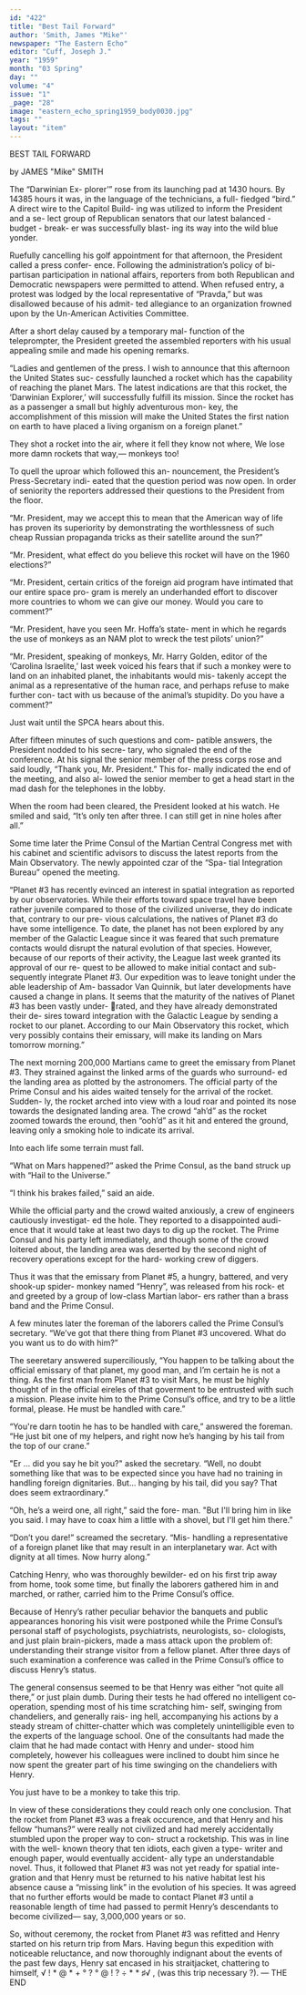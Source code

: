 ```yaml
---
id: "422"
title: "Best Tail Forward"
author: 'Smith, James "Mike"'
newspaper: "The Eastern Echo"
editor: "Cuff, Joseph J."
year: "1959"
month: "03 Spring"
day: ""
volume: "4"
issue: "1"
_page: "28"
image: "eastern_echo_spring1959_body0030.jpg"
tags: ""
layout: "item"
---
```

BEST TAIL FORWARD

by JAMES "Mike" SMITH

The “Darwinian Ex-
plorer’” rose from its
launching pad at 1430
hours. By 14385 hours it
was, in the language of
the technicians, a full-
fiedged “bird.” A direct
wire to the Capitol Build-
ing was utilized to inform
the President and a se-
lect group of Republican
senators that our latest
balanced - budget - break-
er was successfully blast-
ing its way into the wild
blue yonder.

Ruefully cancelling
his golf appointment for
that afternoon, the President called a press confer-
ence. Following the administration’s policy of bi-
partisan participation in national affairs, reporters
from both Republican and Democratic newspapers
were permitted to attend. When refused entry, a
protest was lodged by the local representative of
“Pravda,” but was disallowed because of his admit-
ted allegiance to an organization frowned upon by
the Un-American Activities Committee.

After a short delay caused by a temporary mal-
function of the teleprompter, the President greeted
the assembled reporters with his usual appealing
smile and made his opening remarks.

“Ladies and gentlemen of the press. I wish to
announce that this afternoon the United States suc-
cessfully launched a rocket which has the capability
of reaching the planet Mars. The latest indications
are that this rocket, the ‘Darwinian Explorer,’ will
successfully fulfill its mission. Since the rocket has
as a passenger a small but highly adventurous mon-
key, the accomplishment of this mission will make
the United States the first nation on earth to have
placed a living organism on a foreign planet.”

They shot a rocket into the air, where it fell they know
not where, We lose more damn rockets that way,—
monkeys too!

To quell the uproar which followed this an-
nouncement, the President’s Press-Secretary indi-
eated that the question period was now open. In
order of seniority the reporters addressed their
questions to the President from the floor.

“Mr. President, may we accept this to mean that
the American way of life has proven its superiority
by demonstrating the worthlessness of such cheap
Russian propaganda tricks as their satellite around
the sun?”

“Mr. President, what effect do you believe this
rocket will have on the 1960 elections?”

“Mr. President, certain critics of the foreign aid
program have intimated that our entire space pro-
gram is merely an underhanded effort to discover
more countries to whom we can give our money.
Would you care to comment?”

“Mr. President, have you seen Mr. Hoffa’s state-
ment in which he regards the use of monkeys as an
NAM plot to wreck the test pilots’ union?”

“Mr. President, speaking of monkeys, Mr. Harry
Golden, editor of the ‘Carolina Israelite,’ last week
voiced his fears that if such a monkey were to land
on an inhabited planet, the inhabitants would mis-
takenly accept the animal as a representative of the
human race, and perhaps refuse to make further con-
tact with us because of the animal’s stupidity. Do
you have a comment?”

Just wait until the SPCA hears about this.

After fifteen minutes of such questions and com-
patible answers, the President nodded to his secre-
tary, who signaled the end of the conference. At his
signal the senior member of the press corps rose and
said loudly, “Thank you, Mr. President.” This for-
mally indicated the end of the meeting, and also al- 
lowed the senior member to get a head start in the
mad dash for the telephones in the lobby.

When the room had been cleared, the President
looked at his watch. He smiled and said, “It’s only
ten after three. I can still get in nine holes after all.”

Some time later the Prime Consul of the Martian
Central Congress met with his cabinet and scientific
advisors to discuss the latest reports from the Main
Observatory. The newly appointed czar of the “Spa-
tial Integration Bureau” opened the meeting.

“Planet #3 has recently evinced an interest in
spatial integration as reported by our observatories.
While their efforts toward space travel have been
rather juvenile compared to those of the civilized
universe, they do indicate that, contrary to our pre-
vious calculations, the natives of Planet #3 do have
some intelligence. To date, the planet has not been
explored by any member of the Galactic League
since it was feared that such premature contacts
would disrupt the natural evolution of that species.
However, because of our reports of their activity, the
League last week granted its approval of our re-
quest to be allowed to make initial contact and sub-
sequently integrate Planet #3. Our expedition was
to leave tonight under the able leadership of Am-
bassador Van Quinnik, but later developments have
caused a change in plans. It seems that the maturity
of the natives of Planet #3 has been vastly under-
rated, and they have already demonstrated their de-
sires toward integration with the Galactic League
by sending a rocket to our planet. According to our
Main Observatory this rocket, which very possibly
contains their emissary, will make its landing on
Mars tomorrow morning.”

The next morning 200,000 Martians came to
greet the emissary from Planet #3. They strained
against the linked arms of the guards who surround-
ed the landing area as plotted by the astronomers.
The official party of the Prime Consul and his aides
waited tensely for the arrival of the rocket. Sudden-
ly, the rocket arched into view with a loud roar and
pointed its nose towards the designated landing area.
The crowd “ah’d” as the rocket zoomed towards the
eround, then “ooh’d” as it hit and entered the
ground, leaving only a smoking hole to indicate its
arrival.

Into each life some terrain must fall.

“What on Mars happened?” asked the Prime
Consul, as the band struck up with “Hail to the
Universe.”

“I think his brakes failed,” said an aide.

While the official party and the crowd waited
anxiously, a crew of engineers cautiously investigat-
ed the hole. They reported to a disappointed audi-
ence that it would take at least two days to dig up
the rocket. The Prime Consul and his party left
immediately, and though some of the crowd loitered
about, the landing area was deserted by the second
night of recovery operations except for the hard-
working crew of diggers.

Thus it was that the emissary from Planet #5,
a hungry, battered, and very shook-up spider-
monkey named “Henry”, was released from his rock-
et and greeted by a group of low-class Martian labor-
ers rather than a brass band and the Prime Consul.

A few minutes later the foreman of the laborers
called the Prime Consul’s secretary. “We’ve got that
there thing from Planet #3 uncovered. What do you
want us to do with him?”

The seeretary answered superciliously, “You
happen to be talking about the official emissary of
that planet, my good man, and I’m certain he is not
a thing. As the first man from Planet #3 to visit
Mars, he must be highly thought of in the official
eireles of that goverment to be entrusted with such
a mission. Please invite him to the Prime Consul’s
office, and try to be a little formal, please. He must
be handled with care.”

“You're darn tootin he has to be handled with
care,” answered the foreman. “He just bit one of
my helpers, and right now he’s hanging by his tail
from the top of our crane.”

"Er ... did you say he bit you?" asked the
secretary. “Well, no doubt something like that was
to be expected since you have had no training in
handling foreign dignitaries. But... hanging by
his tail, did you say? That does seem extraordinary.”

“Oh, he’s a weird one, all right,” said the fore-
man. "But I'll bring him in like you said. I may
have to coax him a little with a shovel, but I'll get
him there.”

“Don’t you dare!” screamed the secretary. “Mis-
handling a representative of a foreign planet like
that may result in an interplanetary war. Act with
dignity at all times. Now hurry along.”

Catching Henry, who was thoroughly bewilder-
ed on his first trip away from home, took some time,
but finally the laborers gathered him in and marched,
or rather, carried him to the Prime Consul’s office.

Because of Henry’s rather peculiar behavior the
banquets and public appearances honoring his visit
were postponed while the Prime Consul’s personal
staff of psychologists, psychiatrists, neurologists, so-
clologists, and just plain brain-pickers, made a mass
attack upon the problem of: understanding their
strange visitor from a fellow planet. After three
days of such examination a conference was called in
the Prime Consul’s office to discuss Henry’s status.

The general consensus seemed to be that Henry
was either “not quite all there,” or just plain dumb.
During their tests he had offered no intelligent co-
operation, spending most of his time scratching him-
self, swinging from chandeliers, and generally rais-
ing hell, accompanying his actions by a steady
stream of chitter-chatter which was completely
unintelligible even to the experts of the language
school. One of the consultants had made the claim
that he had made contact with Henry and under-
stood him completely, however his colleagues were
inclined to doubt him since he now spent the greater
part of his time swinging on the chandeliers with
Henry.

You just have to be a monkey to take this trip.

In view of these considerations they could reach
only one conclusion. That the rocket from Planet #3
was a freak occurence, and that Henry and his fellow
“humans?” were really not civilized and had merely
accidentally stumbled upon the proper way to con-
struct a rocketship. This was in line with the well-
known theory that ten idiots, each given a type-
writer and enough paper, would eventually accident-
ally type an understandable novel. Thus, it followed
that Planet #3 was not yet ready for spatial inte-
gration and that Henry must be returned to his
native habitat lest his absence cause a “missing link”
in the evolution of his species. It was agreed that
no further efforts would be made to contact Planet
#3 until a reasonable length of time had passed to
permit Henry’s descendants to become civilized—
say, 3,000,000 years or so.

So, without ceremony, the rocket from Planet #3
was refitted and Henry started on his return trip
from Mars. Having begun this expedition with
noticeable reluctance, and now thoroughly indignant
about the events of the past few days, Henry sat
encased in his straitjacket, chattering to himself,
√ ! * @ * + ° ? ° @ ! ? ÷ * * ♯√ , (was this trip
necessary ?). — THE END
